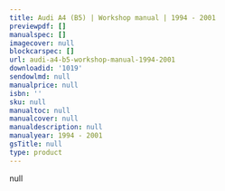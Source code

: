 ```yaml
---
title: Audi A4 (B5) | Workshop manual | 1994 - 2001
previewpdf: []
manualspec: []
imagecover: null
blockcarspec: []
url: audi-a4-b5-workshop-manual-1994-2001
downloadid: '1019'
sendowlmd: null
manualprice: null
isbn: ''
sku: null
manualtoc: null
manualcover: null
manualdescription: null
manualyear: 1994 - 2001
gsTitle: null
type: product
---
```


null